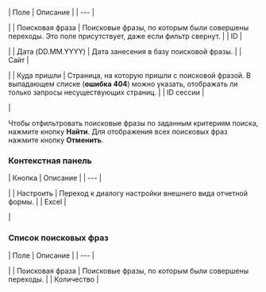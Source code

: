 | Поле | Описание |
| --- |

|
| Поисковая фраза | Поисковые фразы, по которым были совершены переходы.    Это поле присутствует, даже если фильтр свернут. |
| ID |

|
| Дата (DD.MM.YYYY) | Дата занесения в базу поисковой фразы. |
| Сайт |

|
| Куда пришли | Cтраница, на которую пришли с поисковой фразой.   В выпадающем списке (**ошибка 404**) можно указать, отображать ли только запросы несуществующих страниц. |
| ID сессии |

|

Чтобы отфильтровать поисковые фразы по заданным критериям поиска, нажмите кнопку **Найти**. Для отображения всех поисковых фраз нажмите кнопку **Отменить**.

### Контекстная панель

| Кнопка | Описание |
| --- |

|
| Настроить | Переход к диалогу настройки внешнего вида отчетной формы. |
| Excel |

|

### Список поисковых фраз

| Поле | Описание |
| --- |

|
| Поисковая фраза | Поисковые фразы, по которым были совершены переходы. |
| Количество |